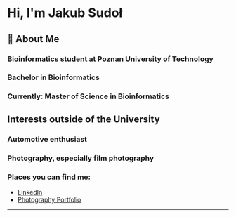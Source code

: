 # Hi, I'm Jakub Sudoł

## 🌱 About Me

### Bioinformatics student at Poznan University of Technology
### Bachelor in Bioinformatics
### Currently: Master of Science in Bioinformatics

## Interests outside of the University
### Automotive enthusiast
### Photography, especially film photography
  
### Places you can find me:

- [LinkedIn](https://www.linkedin.com/in/jakub-sudol-js060701/ "More about me here")
- [Photography Portfolio](jakubsudol.com "My photography")
<!-- - Instagram: [Your Email](#) -->

---
